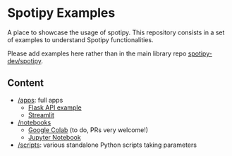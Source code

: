 # Spotipy Examples

A place to showcase the usage of spotipy. This repository consists in a set of examples to understand Spotipy functionalities.

Please add examples here rather than in the main library repo [spotipy-dev/spotipy](https://github.com/spotipy-dev/spotipy).

## Content

- [/apps](./apps/): full apps
  - [Flask API example](./apps/flask_api)
  - [Streamlit](./apps/streamlit)
- [/notebooks](./notebooks/)
  - [Google Colab](./notebooks/colab) (to do, PRs very welcome!)
  - [Jupyter Notebook](./notebooks/jupyter)
- [/scripts](./scripts/): various standalone Python scripts taking parameters
